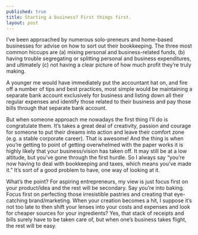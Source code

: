 ```yaml
---
published: true
title: Starting a business? First things first.
layout: post
---
```

I’ve been approached by numerous solo-preneurs and home-based businesses for advise on how to sort out their bookkeeping. The three most common hiccups are (a) mixing personal and business-related funds, (b) having trouble segregating or splitting personal and business expenditures, and ultimately (c) not having a clear picture of how much profit they’re truly making.


A younger me would have immediately put the accountant hat on, and fire off a number of tips and best practices, most simple would be maintaining a separate bank account exclusively for business and listing down all their regular expenses and identify those related to their business and pay those bills through that separate bank account.


But when someone approach me nowadays the first thing I’ll do is congratulate them. It’s takes a great deal of creativity, passion and courage for someone to put their dreams into action and leave their comfort zone (e.g. a stable corporate career). That is awesome! And the thing is when you’re getting to point of getting overwhelmed with the paper works it is highly likely that your business/vision has taken off. It may still be at a low altitude, but you’ve gone through the first hurdle. So I always say “you’re now having to deal with bookkeeping and taxes, which means you’ve made it.” It’s sort of a good problem to have, one way of looking at it.


What’s the point? For aspiring entrepreneurs, my view is just focus first on your product/idea and the rest will be secondary. Say you’re into baking. Focus first on perfecting those irresistible pastries and creating that eye-catching brand/marketing. When your creation becomes a hit, I suppose it’s not too late to then shift your lenses into your costs and expenses and look for cheaper sources for your ingredients? Yes, that stack of receipts and bills surely have to be taken care of, but when one’s business takes flight, the rest will be easy.
